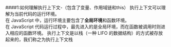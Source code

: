 ####1:如何理解执行上下文-（包含了变量、作用域链和this）
执行上下文可以理解为当前代码的运行环境。<br />
在 JavaScript 中，运行环境主要包含了**全局环境**和函数环境。<br />
在 JavaScript 代码运行过程中，最先进入的是全局环境，而在函数被调用时则进入相应的函数环境。
执行上下文是以栈（一种 LIFO 的数据结构）的方式被存放起来的，我们称之为执行上下文栈